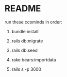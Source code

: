 # README

run these ccominds in order:

1.   bundle install

2.   rails db:migrate 

3.   rails db:seed

4.   rake bears:importdata

5.   rails s -p 3000
